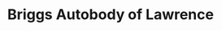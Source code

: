 ---
title: "Briggs Autobody of Lawrence"
url: /lawrence/briggs-autobody-of-lawrence/
shop: car repair
---